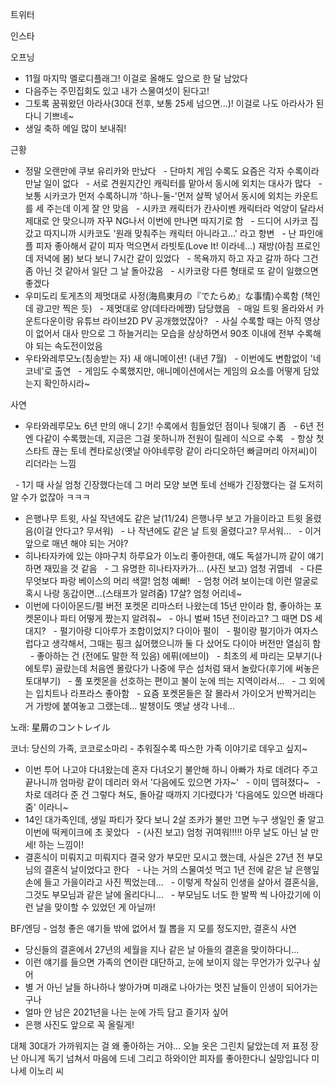 

트위터



인스타

오프닝
- 11월 마지막 멜로디플래그! 이걸로 올해도 앞으로 한 달 남았다
- 다음주는 주민집회도 있고 내가 스물여섯이 된다고! 
- 그토록 꿈꿔왔던 아라사(30대 전후, 보통 25세 넘으면...)! 이걸로 나도 아라사가 된다니 기쁘네~
- 생일 축하 메일 많이 보내줘!

근황
- 정말 오랜만에 쿠보 유리카와 만났다
  - 단마치 게임 수록도 요즘은 각자 수록이라 만날 일이 없다
  - 서로 견원지간인 캐릭터를 맡아서 동시에 외치는 대사가 많다
  - 보통 시카코가 먼저 수록하니까 '하나-둘-'먼저 살짝 넣어서 동시에 외치는 카운트를 세 주는데 이게 잘 안 맞음
  - 시카코 캐릭터가 칸사이벤 캐릭터라 억양이 달라서 제대로 안 맞으니까 자꾸 NG나서 이번에 만나면 따지기로 함
  - 드디어 시카코 집 갔고 따지니까 시카코도 '원래 맞춰주는 캐릭터 아니라고...' 라고 항변
  - 난 파인애플 피자 좋아해서 같이 피자 먹으면서 라빗토(Love It! 이라네...) 재방(아침 프로인데 저녁에 봄) 보다 보니 7시간 같이 있었다
  - 목욕까지 하고 자고 갈까 하다 그건 좀 아닌 것 같아서 일단 그 날 돌아갔음
  - 시카코랑 다른 형태로 또 같이 일했으면 좋겠다
- 우미도리 토게츠의 제멋대로 사정(海鳥東月の『でたらめ』な事情)수록함 (책인데 광고만 찍은 듯)
  - 제멋대로 양(데타라메쨩) 담당했음
  - 매일 트윗 올라와서 카운트다운이랑 유튜브 라이브2D PV 공개했었잖아?
  - 사실 수록할 때는 아직 영상이 없어서 대사 만으로 그 하늘거리는 모습을 상상하면서 90초 이내에 전부 수록해야 되는 속도전이었음
- 우타와레루모노(칭송받는 자) 새 애니메이션! (내년 7월)
  - 이번에도 변함없이 '네코네'로 출연
  - 게임도 수록했지만, 애니메이션에서는 게임의 요소를 어떻게 담았는지 확인하시라~

사연
- 우타와레루모노 6년 만의 애니 2기! 수록에서 힘들었던 점이나 뒷얘기 좀
  - 6년 전엔 다같이 수록했는데, 지금은 그걸 못하니까 전원이 릴레이 식으로 수록
  - 항상 첫 스타트 끊는 토네 켄타로상(옛날 아야네루랑 같이 라디오하던 빠글머리 아저씨)이 리더라는 느낌




  - 1기 때 사실 엄청 긴장했다는데 그 머리 모양 보면 토네 선배가 긴장했다는 걸 도저히 알 수가 없잖아 ㅋㅋㅋ
- 은행나무 트윗, 사실 작년에도 같은 날(11/24) 은행나무 보고 가을이라고 트윗 올렸음(이걸 안다고? 무서워)
  - 나 작년에도 같은 날 트윗 올렸다고? 무서워...
  - 이거 앞으로 매년 해야 되는 거야?
- 히나타자카에 있는 야마구치 하루요가 이노리 좋아한대, 얘도 독설가니까 같이 얘기하면 재밌을 것 같음
  - 그 유명한 히나타자카가... (사진 보고) 엄청 귀엽네
  - 다른 무엇보다 파랑 베이스의 머리 색깔! 엄청 예뻐!
  - 엄청 어려 보이는데 이런 얼굴로 혹시 나랑 동갑이면...(스태프가 알려줌) 17살? 엄청 어리네~
- 이번에 다이아몬드/펄 버전 포켓몬 리마스터 나왔는데 15년 만이라 함, 좋아하는 포켓몬이나 파티 어떻게 짰는지 알려줘~
  - 아니 벌써 15년 전이라고? 그 때면 DS 세대지?
  - 펄기아랑 디아루가 조합이었지? 다이아 펄이
  - 펄이랑 펄기아가 여자스럽다고 생각해서, 그때는 핑크 싫어했으니까 둘 다 샀어도 다이아 버전만 열심히 함
  - 좋아하는 건 (전에도 말한 적 있음) 에퓌(에브이)
  - 최초의 세 마리는 모부기(나에토루) 골랐는데 처음엔 몰랐다가 나중에 무슨 섬처럼 돼서 놀랐다(후기에 써놓은 토대부기)
  - 풀 포켓몬을 선호하는 편이고 불이 눈에 띄는 지역이라서...
  - 그 외에는 입치트나 라프라스 좋아함
  - 요즘 포켓몬들은 잘 몰라서 가이오거 반짝거리는 거 가방에 붙여놓고 그랬는데... 발챙이도 옛날 생각 나네...

노래: 星屑のコントレイル

코너: 당신의 가족, 코코로소마리 - 추워질수록 따스한 가족 이야기로 데우고 싶지~
- 이번 투어 나고야 다녀왔는데 혼자 다녀오기 불안해 하니 아빠가 차로 데려다 주고 끝나니까 엄마랑 같이 데리러 와서 '다음에도 있으면 가자~'
  - 이미 뎁혀졌다~
  - 차로 데려다 준 건 그렇다 쳐도, 돌아갈 때까지 기다렸다가 '다음에도 있으면 바래다 줌' 이라니~
- 14인 대가족인데, 생일 파티가 잦다 보니 2살 조카가 불만 끄면 누구 생일인 줄 알고 이번에 떡케이크에 초 꽂았다
  - (사진 보고) 엄청 귀여워!!!!! 아무 날도 아닌 날 만세! 하는 느낌이!
- 결혼식이 미뤄지고 미뤄지다 결국 양가 부모만 모시고 했는데, 사실은 27년 전 부모님의 결혼식 날이었다고 한다
  - 나는 거의 스물여섯 먹고 1년 전에 같은 날 은행잎 손에 들고 가을이라고 사진 찍었는데...
  - 이렇게 착실히 인생을 살아서 결혼식을, 그것도 부모님과 같은 날에 올리다니...
  - 부모님도 너도 한 발짝 씩 나아갔기에 이런 날을 맞이할 수 있었던 게 아닐까!

BF/엔딩
- 엄청 좋은 얘기들 밖에 없어서 뭘 뽑을 지 모를 정도지만, 결혼식 사연
- 당신들의 결혼에서 27년의 세월을 지나 같은 날 아들의 결혼을 맞이하다니...
- 이런 얘기를 들으면 가족의 연이란 대단하고, 눈에 보이지 않는 무언가가 있구나 싶어
- 별 거 아닌 날들 하나하나 쌓아가며 미래로 나아가는 멋진 날들이 인생이 되어가는구나
- 얼마 안 남은 2021년을 나는 눈에 가득 담고 즐기자 싶어
- 은행 사진도 앞으로 꼭 올릴게!

대체 30대가 가까워지는 걸 왜 좋아하는 거야...
오늘 옷은 그린치 닮았는데 저 표정 장난 아니게 독기 넘쳐서 마음에 드네
그리고 하와이안 피자를 좋아한다니 실망입니다 미나세 이노리 씨
